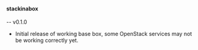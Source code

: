 #### stackinabox

-- v0.1.0
  - Initial release of working base box, some OpenStack services may not be working correctly yet. 